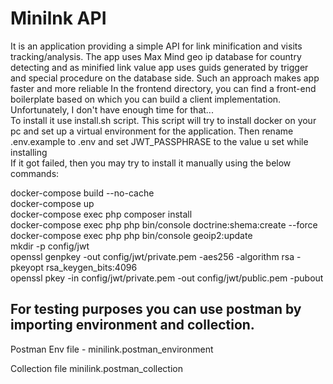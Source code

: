<h1>Minilnk API</h1>
<p>
    It is an application providing a simple API for link minification and visits tracking/analysis.
    The app uses Max Mind geo ip database for country detecting and as minified link value app uses guids generated by trigger and special procedure on the database side. Such an approach makes app faster and more reliable
   In the frontend directory, you can find a front-end boilerplate based on which you can build a client implementation. Unfortunately, I don't have enough time for that...<br>
To install it use install.sh script. This script will try to install docker on your pc and set up a virtual environment for the application. Then rename .env.example to .env and set JWT_PASSPHRASE to the value u set while installing <br>
  If it got failed, then you may try to install it manually using the below commands: 
  </p>
  </p>
  docker-compose build --no-cache</br>
  docker-compose up</br>
  docker-compose exec php composer install</br>
  docker-compose exec php php bin/console doctrine:shema:create --force</br>
  docker-compose exec php php bin/console geoip2:update</br>
  mkdir -p config/jwt</br>
  openssl genpkey -out config/jwt/private.pem -aes256 -algorithm rsa -pkeyopt rsa_keygen_bits:4096</br>
  openssl pkey -in config/jwt/private.pem -out config/jwt/public.pem -pubout</br>
</p>

<h2>For testing purposes you can use postman by importing environment and collection.</h2>
<p>Postman Env file - minilink.postman_environment</p>
<p>Collection file minilink.postman_collection</p>
